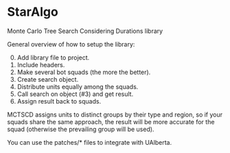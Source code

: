 # StarAlgo
Monte Carlo Tree Search Considering Durations library

General overview of how to setup the library:

0. Add library file to project.
1. Include headers.
2. Make several bot squads (the more the better).
3. Create search object.
4. Distribute units equally among the squads.
5. Call search on object (#3) and get result.
6. Assign result back to squads.


MCTSCD assigns units to distinct groups by their type and region, so if your squads share the same approach, the result will be more accurate for the squad (otherwise the prevailing group will be used).

You can use the patches/\* files to integrate with UAlberta.
